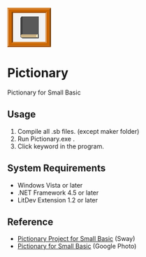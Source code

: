 ![icon](img/PictionaryIcon.png)

# Pictionary
Pictionary for Small Basic

## Usage
1. Compile all .sb files. (except maker folder)
1. Run Pictionary.exe .
1. Click keyword in the program.

## System Requirements
- Windows Vista or later
- .NET Framework 4.5 or later
- LitDev Extension 1.2 or later

## Reference
- [Pictionary Project for Small Basic](https://sway.com/Avso5hLitr7dY9Nn) (Sway)
- [Pictionary for Small Basic](https://photos.google.com/share/AF1QipPK5jxBcHW8k3VRzNct1qr_yS258LEKRSlh-wqatw_a3qlGxImkljk896G4K_Sy0w?key=UUM5dTBGbmw2LTM2MllfWXlsUTF6ZnFvc2NlX3pB) (Google Photo)
